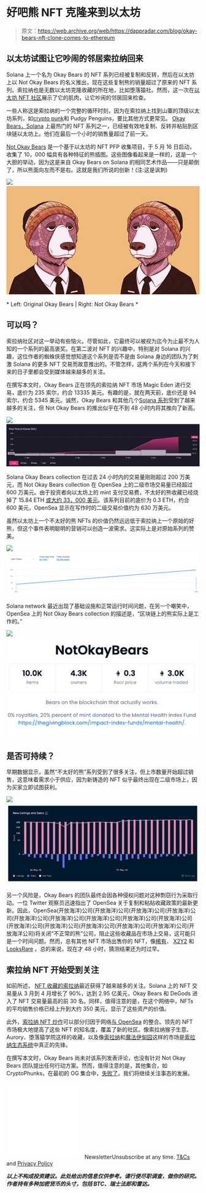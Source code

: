 # 好吧熊 NFT 克隆来到以太坊

> 原文：<https://web.archive.org/web/https://dappradar.com/blog/okay-bears-nft-clone-comes-to-ethereum>

## 以太坊试图让它吵闹的邻居索拉纳回来

Solana 上一个名为 Okay Bears 的 NFT 系列已经被复制和反转，然后在以太坊上以 Not Okay Bears 的名义推出，现在这些复制熊的销量超过了原来的 NFT 系列。索拉纳也是无数以太坊克隆收藏的所在地，比如堕落猿社。然而，这一次在[以太坊 NFT 社区](https://web.archive.org/web/20220630225100/https://dappradar.com/nft/protocol/ethereum)展示了它的肌肉，让它吵闹的邻居回来检查。

一些人称这是索拉纳的一个完整的循环时刻，因为在索拉纳上找到山寨的顶级以太坊系列，如[crypto punk](https://web.archive.org/web/20220630225100/https://dappradar.com/ethereum/collectibles/cryptopunks)和 Pudgy Penguins，要比其他方式更常见。 [Okay Bears，Solana](/web/20220630225100/https://dappradar.com/blog/new-dapps-report-okay-bears-bulls-in-a-bear-market/) 上最热门的 NFT 系列之一，已经被有效地复制、反转并粘贴到区块链以太坊上。他们在最后一个小时的销售量超过了前一天。

[Not Okay Bears](https://web.archive.org/web/20220630225100/https://notokaybears.art/) 是一个基于以太坊的 NFT PFP 收集项目，于 5 月 16 日启动，收集了 10，000 幅具有各种特征的熊插图。这些图像看起来是一样的，这是一个大胆的举动，因为这是来自 Okay Bears on Solana 的相同艺术作品——只是颠倒了，所以熊面向左而不是右。这就是我们所说的创新！(注:这是讽刺)

![](img/e96c393adb01f81eadbc87ee03f0a9a7.png)![](img/b0f6dae049d23a597376a4f9e6da35fa.png)

* Left: Original Okay Bears | Right: Not Okay Bears *

## 可以吗？

索拉纳社区对这一举动有些恼火。尽管如此，它最终可以被视为迄今为止最不为人知的一个系列的最高褒奖。在第二波对 NFT 的兴趣中，特别是对 Solana 的兴趣，这位作者的蜘蛛侠感觉想知道这个系列是否不是由 Solana 身边的团队为了刺激 Solana 的更多 NFT 交易而故意推出的。不管怎样，这两个系列在今天和接下来的日子里都会受到媒体越来越多的关注。

在撰写本文时，Okay Bears 正在领先的索拉纳 NFT 市场 Magic Eden 进行交易，底价为 235 索尔，约合 13335 美元。有趣的是，就在两天前，底价还是 94 索尔，约合 5345 美元。诚然，Okay Bears 和其他几个[Solana 系列](https://web.archive.org/web/20220630225100/https://dappradar.com/solana/marketplaces/magic-eden)受到了越来越多的关注，但 Not Okay Bears 的推出似乎在不到 48 小时内将其推向了新高。

![](img/981a532e244ae52cafa9151bace0a9fa.png)![](img/b054169b3e691a9ec2ad678772980b2d.png)

Solana Okay Bears collection 在过去 24 小时内的交易量刚刚超过 200 万美元，而 Not Okay Bears collection 在 OpenSea 上的二级市场交易量已经超过 600 万美元。由于投资者向以太坊上的 mint 支付交易费，不太好的熊收藏已经烧掉了 15.84 ETH [或大约 33，000 美元](https://web.archive.org/web/20220630225100/https://ultrasound.money/)。该系列目前的底价为 0.3 ETH，约合 600 美元，OpenSea 显示在写作时的二级交易价值约为 630 万美元。

虽然以太坊上一个不太好的熊 NFTs 的价值仍然远远低于索拉纳上一个原始的好熊，但这个事件表明聪明的营销可以创造一波需求。这实际上是对原始系列的赞美。

![](img/86f8f7504e38a7ac386cd520f43a9f15.png)![](img/bbd34bd56fb7e3c34fbb82b89fefb453.png)

Solana network 最近出现了基础设施和正常运行时间问题，在另一个嘲笑中，OpenSea 上的 Not Okay Bears collection 的描述是，“区块链上的熊实际上是工作的。”

![](img/b150b8889965ae3fce37f68c8af2d01a.png)![](img/f80c40781cbb9cb821209ebae9738c1f.png)

## 是否可持续？

早期数据显示，虽然“不太好的熊”系列受到了很多关注，但上市数量开始超过销售，这意味着需求小于供应，因为新铸造的 NFT 似乎最终出现在二级市场上，因为买家立即试图获利。

![](img/13f2f82a5b0c14e5c8a917765cba7dd2.png)![](img/e7a4c8a013cc074988ab09caf8100cdb.png)

另一个风险是，Okay Bears 的团队最终会因各种侵权问题对这种剽窃行为采取行动。一位 Twitter 观察员迅速指出了 OpenSea 关于复制和粘贴收藏政策的最新更新。因此，OpenSea(开放海洋)公司(开放海洋)公司(开放海洋)公司(开放海洋)公司(开放海洋)公司(开放海洋)公司(开放海洋)公司(开放海洋)公司(开放海洋)公司(开放海洋)公司(开放海洋)公司(开放海洋)公司(开放海洋)公司(开放海洋)公司(开放海洋公司)将关闭“不正常的熊”公司，阻止这些收藏品在市场上交易，这可能只是一个时间问题。然而，总有其他 NFT 市场出售你的 NFT，像[稀有](https://web.archive.org/web/20220630225100/https://dappradar.com/multichain/marketplaces/rarible)、 [X2Y2](https://web.archive.org/web/20220630225100/https://dappradar.com/ethereum/marketplaces/x2y2) 和 [LooksRare](https://web.archive.org/web/20220630225100/https://dappradar.com/ethereum/marketplaces/looksrare) 。总的来说，现在才 48 小时，猜测结果还为时过早。

## 索拉纳 NFT 开始受到关注

如前所述， [NFT 收藏的索拉纳](https://web.archive.org/web/20220630225100/https://dappradar.com/nft/protocol/solana)最近获得了越来越多的关注。Solana 上的 NFT 交易量从 3 月到 4 月增长了 90%，达到 2.95 亿美元，Okay Bears 和 DeGods 进入了 NFT 交易量最高的前 30 名。同样，值得注意的是，在这个网络中，NFTs 的平均销售价格已经上升到大约 350 美元，显示了这些资产的价值。

此外，[索拉纳 NFT 炒作](/web/20220630225100/https://dappradar.com/blog/dapp-industry-report-april-2022/)可以部分归因于网络[与 OpenSea](/web/20220630225100/https://dappradar.com/blog/opensea-boosts-activity-despite-competition-from-looksrare/) 的整合。领先的 NFT 市场极大地提高了这些 NFT 的知名度，覆盖了新的社区。像索拉纳猴子生意、Aurory、堕落猿学院这样的收藏，以及像[索拉纳](https://web.archive.org/web/20220630225100/https://dappradar.com/solana/marketplaces/solanart)和[魔法伊甸园](https://web.archive.org/web/20220630225100/https://dappradar.com/solana/marketplaces/magic-eden)这样的市场是[索拉纳生态系统](https://web.archive.org/web/20220630225100/https://dappradar.com/rankings/protocol/solana)中真正的先锋。

在撰写本文时，Okay Bears 尚未对该系列发表评论，也没有针对 Not Okay Bears 团队提出任何行动方案。然而，值得注意的是，其他集合，如 CryptoPhunks，在最初的 OG 集合中，[失败了](https://web.archive.org/web/20220630225100/https://nftevening.com/zagabond-transfers-ownership-of-the-phunks-nft-smart-contract/)。我们将继续关注事态的发展。

![](img/6d5a4a2d609c56e1a5771717e54ba759.png) NewsletterUnsubscribe at any time. [T&Cs](https://web.archive.org/web/20220630225100/https://dappradar.com/terms) and [Privacy Policy](https://web.archive.org/web/20220630225100/https://dappradar.com/privacy-policy)

***以上不构成投资建议。此处给出的信息仅供参考。请行使尽职调查，做你的研究。作者持有多种加密货币的头寸，包括 BTC、瑞士法郎和雷达。***